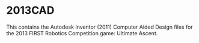 2013CAD
=======

This contains the Autodesk Inventor (2011) Computer Aided Design files for the 2013 FIRST Robotics Competition game: Ultimate Ascent.